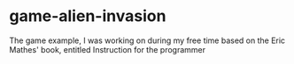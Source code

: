 # game-alien-invasion
The game example, I was working on during my free time based on the Eric Mathes' book, entitled Instruction for the programmer
